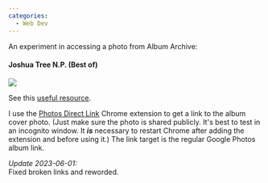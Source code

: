 ```yaml
---
categories:
  - Web Dev
---
```

An experiment in accessing a photo from Album Archive:

#### Joshua Tree N.P. (Best of)
[![](
https://lh3.googleusercontent.com/jjKOtd4xNIGzeTyc4e4oAIDN9Z3LJFi3M5iVXGOCfNlDUqQpVb68KfUrMa6bCDxxn5qqr1YNtpux5pBZ6Mk=w400-no-tmp.jpg
)](
https://photos.app.goo.gl/sXsizRbM6mCF8Jtb6
)

See this [useful resource](https://sites.google.com/site/picasaresources/google-photos-1/how-to-get-a-direct-link-to-an-image).

I use the [Photos Direct Link](https://chrome.google.com/webstore/detail/photos-direct-link/dgnaaplaoheafdckphgmpiaodckbcafg) Chrome extension to get a link to the album cover photo. (Just make sure the photo is shared publicly. It's best to test in an incognito window. It ***is*** necessary to restart Chrome after adding the extension and before using it.) The link target is the regular Google Photos album link.

*Update 2023-06-01:*  
Fixed broken links and reworded.